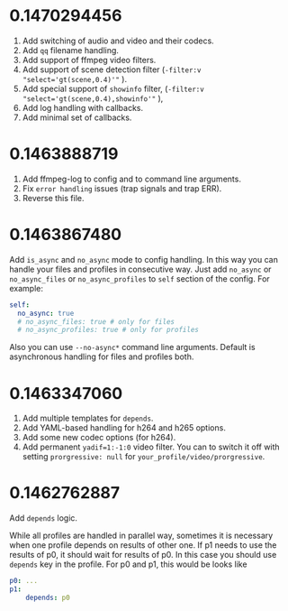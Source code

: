 # 0.1470294456

1.  Add switching of audio and video and their codecs.
2.  Add `qq` filename handling.
3.  Add support of ffmpeg video filters.
4.  Add support of scene detection filter
    (`-filter:v "select='gt(scene,0.4)'"` ).
4. Add special support of `showinfo` filter,
    (`-filter:v "select='gt(scene,0.4),showinfo'"` ),
5. Add log handling with callbacks.
6. Add minimal set of callbacks.

# 0.1463888719 

1. Add ffmpeg-log to config and to command line arguments.
2. Fix `error handling` issues (trap signals and trap ERR).
3. Reverse this file.

# 0.1463867480

Add `is_async` and `no_async` mode to config handling.
In this way you can handle your files and profiles 
in consecutive way. Just add `no_async` or `no_async_files` 
or `no_async_profiles` to `self` section of the config.
For example:
```YAML
self:
  no_async: true 
  # no_async_files: true # only for files
  # no_async_profiles: true # only for profiles
```
Also you can use `--no-async*` command line arguments.
Default is asynchronous handling for files and profiles both.

# 0.1463347060

1.  Add multiple templates for `depends`.
2.  Add YAML-based handling for h264 and h265 options.
3.  Add some new codec options (for h264).
4.  Add permanent `yadif=1:-1:0` video filter. 
    You can to switch it off with setting `prorgressive: null` 
    for `your_profile/video/prorgressive`.

# 0.1462762887

Add `depends` logic.

While all profiles are handled in parallel way, sometimes it is 
necessary when one profile depends on results of other one. 
If p1 needs to use the results of p0, it should wait for results of p0.
In this case you should use `depends` key in the profile.
For p0 and p1, this would be looks like 

```YAML
p0: ...
p1: 
    depends: p0

```







